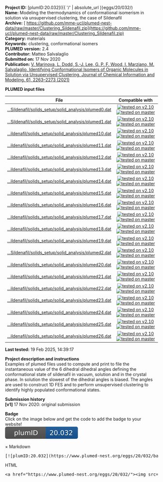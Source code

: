 **Project ID:** [plumID:20.032]({{ '/' | absolute_url }}eggs/20/032/)  
**Name:**  Modeling the thermodynamics of conformational isomerism in solution via unsupervised clustering, the case of Sildenafil  
**Archive:** [ https://github.com/mme-ucl/plumed-nest-data/raw/master/Clustering_Sildenafil.zip](https://github.com/mme-ucl/plumed-nest-data/raw/master/Clustering_Sildenafil.zip)  
**Category:**  materials  
**Keywords:**  clustering, conformational isomers  
**PLUMED version:**  2.4  
**Contributor:**  Matteo Salvalaglio  
**Submitted on:** 17 Nov 2020  
**Publication:** [V. Marinova, L. Dodd, S.-J. Lee, G. P. F. Wood, I. Marziano, M. Salvalaglio, Identifying Conformational Isomers of Organic Molecules in Solution via Unsupervised Clustering. Journal of Chemical Information and Modeling. 61, 2263–2273 (2021)](http://dx.doi.org/10.1021/acs.jcim.0c01387)  
  
**PLUMED input files**  
  
| File     | Compatible with |  
|:--------:|:--------:|  
| [...Sildenafil/solids_setup/solid_analysis/plumed0.dat](./data/Clustering_Sildenafil/solids_setup/solid_analysis/plumed0.dat.md) |  [![tested on v2.10](https://img.shields.io/badge/v2.10-passing-green.svg)](data/Clustering_Sildenafil/solids_setup/solid_analysis/plumed0.dat.plumed.stderr) [![tested on master](https://img.shields.io/badge/master-passing-green.svg)](data/Clustering_Sildenafil/solids_setup/solid_analysis/plumed0.dat.plumed_master.stderr) |  
| [...Sildenafil/solids_setup/solid_analysis/plumed1.dat](./data/Clustering_Sildenafil/solids_setup/solid_analysis/plumed1.dat.md) |  [![tested on v2.10](https://img.shields.io/badge/v2.10-passing-green.svg)](data/Clustering_Sildenafil/solids_setup/solid_analysis/plumed1.dat.plumed.stderr) [![tested on master](https://img.shields.io/badge/master-passing-green.svg)](data/Clustering_Sildenafil/solids_setup/solid_analysis/plumed1.dat.plumed_master.stderr) |  
| [...ildenafil/solids_setup/solid_analysis/plumed10.dat](./data/Clustering_Sildenafil/solids_setup/solid_analysis/plumed10.dat.md) |  [![tested on v2.10](https://img.shields.io/badge/v2.10-passing-green.svg)](data/Clustering_Sildenafil/solids_setup/solid_analysis/plumed10.dat.plumed.stderr) [![tested on master](https://img.shields.io/badge/master-passing-green.svg)](data/Clustering_Sildenafil/solids_setup/solid_analysis/plumed10.dat.plumed_master.stderr) |  
| [...ildenafil/solids_setup/solid_analysis/plumed11.dat](./data/Clustering_Sildenafil/solids_setup/solid_analysis/plumed11.dat.md) |  [![tested on v2.10](https://img.shields.io/badge/v2.10-passing-green.svg)](data/Clustering_Sildenafil/solids_setup/solid_analysis/plumed11.dat.plumed.stderr) [![tested on master](https://img.shields.io/badge/master-passing-green.svg)](data/Clustering_Sildenafil/solids_setup/solid_analysis/plumed11.dat.plumed_master.stderr) |  
| [...ildenafil/solids_setup/solid_analysis/plumed12.dat](./data/Clustering_Sildenafil/solids_setup/solid_analysis/plumed12.dat.md) |  [![tested on v2.10](https://img.shields.io/badge/v2.10-passing-green.svg)](data/Clustering_Sildenafil/solids_setup/solid_analysis/plumed12.dat.plumed.stderr) [![tested on master](https://img.shields.io/badge/master-passing-green.svg)](data/Clustering_Sildenafil/solids_setup/solid_analysis/plumed12.dat.plumed_master.stderr) |  
| [...ildenafil/solids_setup/solid_analysis/plumed13.dat](./data/Clustering_Sildenafil/solids_setup/solid_analysis/plumed13.dat.md) |  [![tested on v2.10](https://img.shields.io/badge/v2.10-passing-green.svg)](data/Clustering_Sildenafil/solids_setup/solid_analysis/plumed13.dat.plumed.stderr) [![tested on master](https://img.shields.io/badge/master-passing-green.svg)](data/Clustering_Sildenafil/solids_setup/solid_analysis/plumed13.dat.plumed_master.stderr) |  
| [...ildenafil/solids_setup/solid_analysis/plumed14.dat](./data/Clustering_Sildenafil/solids_setup/solid_analysis/plumed14.dat.md) |  [![tested on v2.10](https://img.shields.io/badge/v2.10-passing-green.svg)](data/Clustering_Sildenafil/solids_setup/solid_analysis/plumed14.dat.plumed.stderr) [![tested on master](https://img.shields.io/badge/master-passing-green.svg)](data/Clustering_Sildenafil/solids_setup/solid_analysis/plumed14.dat.plumed_master.stderr) |  
| [...ildenafil/solids_setup/solid_analysis/plumed15.dat](./data/Clustering_Sildenafil/solids_setup/solid_analysis/plumed15.dat.md) |  [![tested on v2.10](https://img.shields.io/badge/v2.10-passing-green.svg)](data/Clustering_Sildenafil/solids_setup/solid_analysis/plumed15.dat.plumed.stderr) [![tested on master](https://img.shields.io/badge/master-passing-green.svg)](data/Clustering_Sildenafil/solids_setup/solid_analysis/plumed15.dat.plumed_master.stderr) |  
| [...ildenafil/solids_setup/solid_analysis/plumed16.dat](./data/Clustering_Sildenafil/solids_setup/solid_analysis/plumed16.dat.md) |  [![tested on v2.10](https://img.shields.io/badge/v2.10-passing-green.svg)](data/Clustering_Sildenafil/solids_setup/solid_analysis/plumed16.dat.plumed.stderr) [![tested on master](https://img.shields.io/badge/master-passing-green.svg)](data/Clustering_Sildenafil/solids_setup/solid_analysis/plumed16.dat.plumed_master.stderr) |  
| [...ildenafil/solids_setup/solid_analysis/plumed17.dat](./data/Clustering_Sildenafil/solids_setup/solid_analysis/plumed17.dat.md) |  [![tested on v2.10](https://img.shields.io/badge/v2.10-passing-green.svg)](data/Clustering_Sildenafil/solids_setup/solid_analysis/plumed17.dat.plumed.stderr) [![tested on master](https://img.shields.io/badge/master-passing-green.svg)](data/Clustering_Sildenafil/solids_setup/solid_analysis/plumed17.dat.plumed_master.stderr) |  
| [...ildenafil/solids_setup/solid_analysis/plumed18.dat](./data/Clustering_Sildenafil/solids_setup/solid_analysis/plumed18.dat.md) |  [![tested on v2.10](https://img.shields.io/badge/v2.10-passing-green.svg)](data/Clustering_Sildenafil/solids_setup/solid_analysis/plumed18.dat.plumed.stderr) [![tested on master](https://img.shields.io/badge/master-passing-green.svg)](data/Clustering_Sildenafil/solids_setup/solid_analysis/plumed18.dat.plumed_master.stderr) |  
| [...ildenafil/solids_setup/solid_analysis/plumed19.dat](./data/Clustering_Sildenafil/solids_setup/solid_analysis/plumed19.dat.md) |  [![tested on v2.10](https://img.shields.io/badge/v2.10-passing-green.svg)](data/Clustering_Sildenafil/solids_setup/solid_analysis/plumed19.dat.plumed.stderr) [![tested on master](https://img.shields.io/badge/master-passing-green.svg)](data/Clustering_Sildenafil/solids_setup/solid_analysis/plumed19.dat.plumed_master.stderr) |  
| [...Sildenafil/solids_setup/solid_analysis/plumed2.dat](./data/Clustering_Sildenafil/solids_setup/solid_analysis/plumed2.dat.md) |  [![tested on v2.10](https://img.shields.io/badge/v2.10-passing-green.svg)](data/Clustering_Sildenafil/solids_setup/solid_analysis/plumed2.dat.plumed.stderr) [![tested on master](https://img.shields.io/badge/master-passing-green.svg)](data/Clustering_Sildenafil/solids_setup/solid_analysis/plumed2.dat.plumed_master.stderr) |  
| [...ildenafil/solids_setup/solid_analysis/plumed20.dat](./data/Clustering_Sildenafil/solids_setup/solid_analysis/plumed20.dat.md) |  [![tested on v2.10](https://img.shields.io/badge/v2.10-passing-green.svg)](data/Clustering_Sildenafil/solids_setup/solid_analysis/plumed20.dat.plumed.stderr) [![tested on master](https://img.shields.io/badge/master-passing-green.svg)](data/Clustering_Sildenafil/solids_setup/solid_analysis/plumed20.dat.plumed_master.stderr) |  
| [...ildenafil/solids_setup/solid_analysis/plumed21.dat](./data/Clustering_Sildenafil/solids_setup/solid_analysis/plumed21.dat.md) |  [![tested on v2.10](https://img.shields.io/badge/v2.10-passing-green.svg)](data/Clustering_Sildenafil/solids_setup/solid_analysis/plumed21.dat.plumed.stderr) [![tested on master](https://img.shields.io/badge/master-passing-green.svg)](data/Clustering_Sildenafil/solids_setup/solid_analysis/plumed21.dat.plumed_master.stderr) |  
| [...ildenafil/solids_setup/solid_analysis/plumed22.dat](./data/Clustering_Sildenafil/solids_setup/solid_analysis/plumed22.dat.md) |  [![tested on v2.10](https://img.shields.io/badge/v2.10-passing-green.svg)](data/Clustering_Sildenafil/solids_setup/solid_analysis/plumed22.dat.plumed.stderr) [![tested on master](https://img.shields.io/badge/master-passing-green.svg)](data/Clustering_Sildenafil/solids_setup/solid_analysis/plumed22.dat.plumed_master.stderr) |  
| [...ildenafil/solids_setup/solid_analysis/plumed23.dat](./data/Clustering_Sildenafil/solids_setup/solid_analysis/plumed23.dat.md) |  [![tested on v2.10](https://img.shields.io/badge/v2.10-passing-green.svg)](data/Clustering_Sildenafil/solids_setup/solid_analysis/plumed23.dat.plumed.stderr) [![tested on master](https://img.shields.io/badge/master-passing-green.svg)](data/Clustering_Sildenafil/solids_setup/solid_analysis/plumed23.dat.plumed_master.stderr) |  
| [...ildenafil/solids_setup/solid_analysis/plumed24.dat](./data/Clustering_Sildenafil/solids_setup/solid_analysis/plumed24.dat.md) |  [![tested on v2.10](https://img.shields.io/badge/v2.10-passing-green.svg)](data/Clustering_Sildenafil/solids_setup/solid_analysis/plumed24.dat.plumed.stderr) [![tested on master](https://img.shields.io/badge/master-passing-green.svg)](data/Clustering_Sildenafil/solids_setup/solid_analysis/plumed24.dat.plumed_master.stderr) |  
| [...ildenafil/solids_setup/solid_analysis/plumed25.dat](./data/Clustering_Sildenafil/solids_setup/solid_analysis/plumed25.dat.md) |  [![tested on v2.10](https://img.shields.io/badge/v2.10-passing-green.svg)](data/Clustering_Sildenafil/solids_setup/solid_analysis/plumed25.dat.plumed.stderr) [![tested on master](https://img.shields.io/badge/master-passing-green.svg)](data/Clustering_Sildenafil/solids_setup/solid_analysis/plumed25.dat.plumed_master.stderr) |  
| [...ildenafil/solids_setup/solid_analysis/plumed26.dat](./data/Clustering_Sildenafil/solids_setup/solid_analysis/plumed26.dat.md) |  [![tested on v2.10](https://img.shields.io/badge/v2.10-passing-green.svg)](data/Clustering_Sildenafil/solids_setup/solid_analysis/plumed26.dat.plumed.stderr) [![tested on master](https://img.shields.io/badge/master-passing-green.svg)](data/Clustering_Sildenafil/solids_setup/solid_analysis/plumed26.dat.plumed_master.stderr) |  
  
**Last tested:**  19 Feb 2025, 14:39:17
  
**Project description and instructions**  
Examples of plumed files used to compute and print to file the instantaneous value of the 6 dihedral dihedral angles defining the conformational state of sildenafil in vacuum, solution and in the crystal phase. In solution the slowest of the dihedral angles is biased. The angles are used to construct 1D FES and to perform unsupervised clustering to identify highly populated conformational states. 

  
**Submission history**  
**[v1]** 17 Nov 2020: original submission  
  
**Badge**  
Click on the image below and get the code to add the badge to your website!  
<img src="./badge.svg" alt="plumeDnest:20.032" id="myBtn" class="badge">
<div id="myModal" class="modal">
  <div class="modal-content">
    <span class="close">&times;</span>
    Markdown<pre>[![plumID:20.032](https://www.plumed-nest.org/eggs/20/032/badge.svg)](https://www.plumed-nest.org/eggs/20/032/)</pre>
    HTML<pre>&lt;a href="https://www.plumed-nest.org/eggs/20/032/"&gt;&lt;img src="https://www.plumed-nest.org/eggs/20/032/badge.svg" alt="plumID:20.032"&gt;&lt;/a&gt;</pre>
  </div>
</div>
